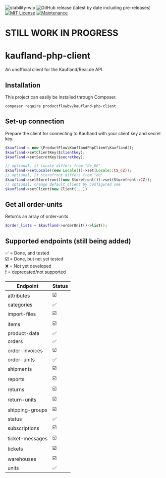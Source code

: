 ![stability-wip](https://img.shields.io/badge/stability-work_in_progress-lightgrey.svg) ![GitHub release (latest by date including pre-releases)](https://img.shields.io/github/v/release/productflowbv/kaufland-php-client?include_prereleases) [![MIT License](https://img.shields.io/github/license/productflowbv/kaufland-php-client)](https://github.com/productflowbv/kaufland-php-client/blob/master/LICENSE) [![Maintenance](https://img.shields.io/badge/Maintained%3F-yes-green.svg)](https://GitHub.com/Naereen/StrapDown.js/graphs/commit-activity)

# STILL WORK IN PROGRESS

# kaufland-php-client

An unofficial client for the Kaufland/Real.de API.

## Installation
This project can easily be installed through Composer.

```
composer require productflowbv/kaufland-php-client
```

## Set-up connection
Prepare the client for connecting to Kaufland with your client key and secret key.
```php
$kaufland = new \ProductFlow\KauflandPhpClient\Kaufland();
$kaufland->setClientKey($clientkey);
$kaufland->setSecretKey($secretkey);

// optional, if locale differs from "de_DE"
$kaufland->setLocale((new Locale())->set(Locale::CS_CZ));
// optional, if storefront differs from "de"
$kaufland->setStorefront((new Storefront())->set(Storefront::CZ));
// optional, change default client by configured one
$kaufland->setClient(new Client(...))
```

## Get all order-units
Returns an array of order-units
```php
$order_lists = $kaufland->orderUnit()->list();
```

## Supported endpoints (still being added)

:white_check_mark: = Done, and tested<br />
:ballot_box_with_check: = Done, but not yet tested<br />
:x: = Not yet developed<br />
:heavy_exclamation_mark: = deprecated/not supported <br />

| Endpoint  | Status |
| ------------- | ------------- |
| attributes  | :ballot_box_with_check:  |
| categories  | :white_check_mark:  |
| import-files  | :ballot_box_with_check:  |
| items  | :ballot_box_with_check:  |
| product-data  | :white_check_mark:  |
| orders  | :white_check_mark:  |
| order-invoices  | :ballot_box_with_check:  |
| order-units  | :white_check_mark:  |
| shipments  | :ballot_box_with_check:  |
| reports  | :ballot_box_with_check:  |
| returns  | :ballot_box_with_check:  |
| return-units  | :ballot_box_with_check:  |
| shipping-groups  |  :ballot_box_with_check:  |
| status  | :white_check_mark:  |
| subscriptions  | :ballot_box_with_check:  |
| ticket-messages  | :ballot_box_with_check:  |
| tickets  | :ballot_box_with_check:  |
| warehouses  | :ballot_box_with_check:  |
| units  | :white_check_mark:  |

